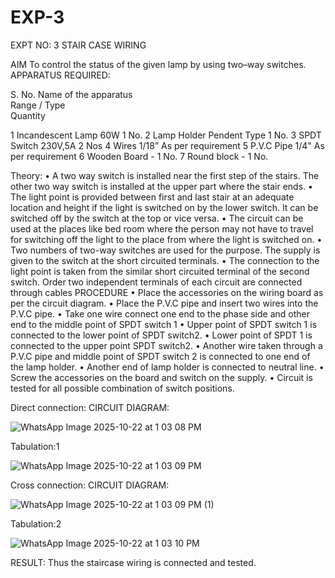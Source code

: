 # EXP-3
EXPT NO: 3				STAIR CASE WIRING                     

 
AIM
 To control the status of the given lamp by using two–way switches. 
APPARATUS REQUIRED:

S. No.
Name of the apparatus	
Range / Type	
Quantity

1	Incandescent Lamp	60W	1 No.
2	Lamp Holder	Pendent Type	1 No.
3	SPDT Switch	230V,5A	2 Nos
4	Wires	1/18”	As per requirement
5	P.V.C Pipe	1/4"	As per requirement
6	Wooden Board	-	1 No.
7	Round block	-	1 No.


Theory:
•	A two way switch is installed near the first step of the stairs. The other two way switch is installed at the upper part where the stair ends.
•	The light point is provided between first and last stair at an adequate location and height if the light is switched on by the lower switch. It can be switched off by the switch at the top or vice versa.
•	The circuit can be used at the places like bed room where the person may  not  have  to  travel for switching off the light to the place from where the light is switched on.
•	Two  numbers  of  two-way  switches  are  used  for  the  purpose.  The supply is given to the switch at the short circuited terminals.
•	The  connection  to  the  light  point  is  taken  from  the  similar  short circuited  terminal  of  the   second  switch.   Order  two  independent terminals of each circuit are connected through  cables 
PROCEDURE
•  Place the accessories on the wiring board as per the circuit diagram.
•  Place the P.V.C pipe and insert two wires into the P.V.C pipe.
•	Take one wire connect one end to the phase side and other end to the middle point of SPDT switch 1
•  Upper point of SPDT switch 1 is connected to the lower point of SPDT
switch2.
•  Lower point of SPDT 1 is connected to the upper point SPDT switch2.
•	Another wire taken through a P.V.C pipe and middle point of SPDT switch 2 is connected to one end of the lamp holder.
•  Another end of lamp holder is connected to neutral line.
•  Screw the accessories on the board and switch on the supply.
•  Circuit is tested for all possible combination of switch positions.


Direct connection: CIRCUIT DIAGRAM: 

![WhatsApp Image 2025-10-22 at 1 03 08 PM](https://github.com/user-attachments/assets/6d9721f9-4b4f-48a2-abbf-8d72def0bc5e)

Tabulation:1

![WhatsApp Image 2025-10-22 at 1 03 09 PM](https://github.com/user-attachments/assets/18d99a17-75db-439f-b7a5-632d674cf18c)

Cross connection: CIRCUIT DIAGRAM:

![WhatsApp Image 2025-10-22 at 1 03 09 PM (1)](https://github.com/user-attachments/assets/de89d7fc-a74b-4c44-a7a6-6745db421d6a)

Tabulation:2

![WhatsApp Image 2025-10-22 at 1 03 10 PM](https://github.com/user-attachments/assets/3ec5f9df-6c28-4b4d-98a8-6afbc683f8ec)

RESULT:
Thus the staircase wiring is connected and tested.
